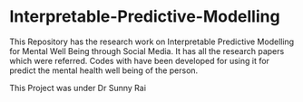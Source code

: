 # Interpretable-Predictive-Modelling
This Repository has the research work on Interpretable Predictive Modelling for Mental Well Being through Social Media.
It has all the research papers which were referred. Codes with have been developed for using it for predict the mental health well being of the person.

This Project was under Dr Sunny Rai
